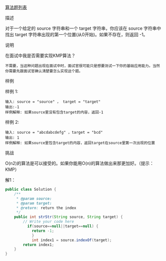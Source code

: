 <a id = "jump">[算法题列表](algorithm.md)</a>

描述

对于一个给定的 source 字符串和一个 target 字符串，你应该在 source 字符串中找出 target 字符串出现的第一个位置(从0开始)。如果不存在，则返回 -1。


说明

在面试中我是否需要实现KMP算法？

    不需要，当这种问题出现在面试中时，面试官很可能只是想要测试一下你的基础应用能力。当然你需要先跟面试官确认清楚要怎么实现这个题。

样例

样例 1:
```
输入: source = "source" ， target = "target"
输出:-1	
样例解释: 如果source里没有包含target的内容，返回-1
```
样例 2:
```
输入: source = "abcdabcdefg" ，target = "bcd"
输出: 1	
样例解释: 如果source里包含target的内容，返回target在source里第一次出现的位置
```
挑战

O(n2)的算法是可以接受的。如果你能用O(n)的算法做出来那更加好。（提示：KMP）


解1：
```java
public class Solution {
    /**
     * @param source: 
     * @param target: 
     * @return: return the index
     */
    public int strStr(String source, String target) {
        // Write your code here
          if(source==null||target==null) {
            return -1;
            }
            int index1 = source.indexOf(target);
        return index1;
    }
}
```